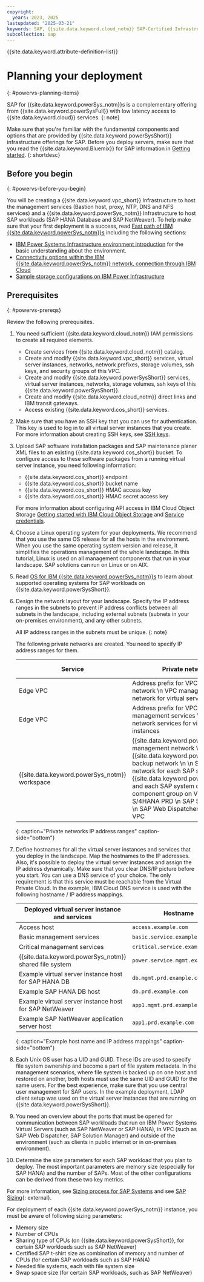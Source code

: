 ```yaml
---
copyright:
  years: 2023, 2025
lastupdated: "2025-03-21"
keywords: SAP, {{site.data.keyword.cloud_notm}} SAP-Certified Infrastructure, {{site.data.keyword.ibm_cloud_sap}}, SAP Workloads
subcollection: sap
---
```


{{site.data.keyword.attribute-definition-list}}


# Planning your deployment
{: #powervs-planning-items}

SAP for {{site.data.keyword.powerSys_notm}}s is a complementary offering from {{site.data.keyword.powerSysFull}} with low latency access to {{site.data.keyword.cloud}} services.
{: note}

Make sure that you're familiar with the fundamental components and options that are provided by {{site.data.keyword.powerSysShort}} infrastructure offerings for SAP. Before you deploy servers, make sure that you read the {{site.data.keyword.Bluemix}} for SAP information in [Getting started](/docs/sap?topic=sap-get-started).
{: shortdesc}

## Before you begin
{: #powervs-before-you-begin}

You will be creating a {{site.data.keyword.vpc_short}} Infrastructure to host the management services (Bastion host, proxy, NTP, DNS and NFS services) and a {{site.data.keyword.powerSys_notm}} Infrastructure to host SAP workloads (SAP HANA Database and SAP NetWeaver).
To help make sure that your first deployment is a success, read [Fast path of IBM {{site.data.keyword.powerSys_notm}}s](/docs/sap?topic=sap-fast-path-site-map-power-vs) including the following sections:
* [IBM Power Systems Infrastructure environment introduction](/docs/sap?topic=sap-power-env-introduction) for the basic understanding about the environment.
* [Connectivity options within the IBM {{site.data.keyword.powerSys_notm}} network, connection through IBM Cloud](/docs/sap?topic=sap-determine-access#determine-access-connectivity-options-power)
* [Sample storage configurations on IBM Power Infrastructure](/docs/sap?topic=sap-storage-design-considerations#sample-power)

## Prerequisites
{: #powervs-prereqs}

Review the following prerequisites.

1. You need sufficient {{site.data.keyword.cloud_notm}} IAM permissions to create all required elements.

   * Create services from {{site.data.keyword.cloud_notm}} catalog.
   * Create and modify {{site.data.keyword.vpc_short}} services, virtual server instances, networks, network prefixes, storage volumes, ssh keys, and security groups of this VPC.
   * Create and modify {{site.data.keyword.powerSysShort}} services, virtual server instances, networks, storage volumes, ssh keys of this {{site.data.keyword.powerSysShort}}.
   * Create and modify {{site.data.keyword.cloud_notm}} direct links and IBM transit gateways.
   * Access existing {{site.data.keyword.cos_short}} services.
2. Make sure that you have an SSH key that you can use for authentication. This key is used to log in to all virtual server instances that you create. For more information about creating SSH keys, see [SSH keys](/docs/vpc?topic=vpc-ssh-keys).
3. Upload SAP software installation packages and SAP maintenance planer XML files to an existing {{site.data.keyword.cos_short}} bucket. To configure access to these software packages from a running virtual server instance, you need following information:
   * {{site.data.keyword.cos_short}} endpoint
   * {{site.data.keyword.cos_short}} bucket name
   * {{site.data.keyword.cos_short}} HMAC access key
   * {{site.data.keyword.cos_short}} HMAC secret access key

   For more information about configuring API access in IBM Cloud Object Storage [Getting started with IBM Cloud Object Storage](/docs/cloud-object-storage?topic=cloud-object-storage-getting-started-cloud-object-storage) and [Service credentials](/docs/cloud-object-storage?topic=cloud-object-storage-service-credentials).

4. Choose a Linux operating system for your deployments. We recommend that you use the same OS release for all the hosts in the environment. When you use the same operating system version and release, it simplifies the operations management of the whole landscape. In this tutorial, Linux is used on all management components that run in your landscape. SAP solutions can run on Linux or on AIX.
5. Read [OS for IBM {{site.data.keyword.powerSys_notm}}s](/docs/sap?topic=sap-compute-os-design-considerations#os-power) to learn about supported operating systems for SAP workloads on {{site.data.keyword.powerSysShort}}.
6. Design the network layout for your landscape. Specify the IP address ranges in the subnets to prevent IP address conflicts between all subnets in the landscape, including external subnets (subnets in your on-premises environment), and any other subnets.

   All IP address ranges in the subnets must be unique.
   {: note}

    The following private networks are created. You need to specify IP address ranges for them.

    | Service | Private network | IP address ranges |
    | --- | --- | --- |
    | Edge VPC | Address prefix for VPC access host network \n VPC management network for virtual server instances  | 172.10.0.0/16 \n 172.10.1.0/24 |
    | Edge VPC | Address prefix for VPC network management services \n VPC network services for virtual server instances | 172.11.0.0/16  \n 172.11.2.0/24 |
    | {{site.data.keyword.powerSys_notm}} workspace | {{site.data.keyword.powerSys_notm}} management network  \n {{site.data.keyword.powerSys_notm}} backup network  \n  \n Separate network for each SAP system on {{site.data.keyword.powerSys_notm}} and each SAP system or SAP component group on VPC \n SAP S/4HANA PRD \n SAP S/4HANA QA1 \n SAP Web Dispatchers on edge VPC | 10.10.10.0/24 \n 10.10.11.0/24 \n  \n  \n 10.10.20.0/24  \n 10.10.21.0/24 |
    {: caption="Private networks IP address ranges" caption-side="bottom"}

7. Define hostnames for all the virtual server instances and services that you deploy in the landscape. Map the hostnames to the IP addresses. Also, it's possible to deploy the virtual server instances and assign the IP address dynamically. Make sure that you clear DNS/IP picture before you start. You can use a DNS service of your choice. The only requirement is that this service must be reachable from the Virtual Private Cloud. In the example, IBM Cloud DNS service is used with the following hostname / IP address mappings.

   | Deployed virtual server instance and services | Hostname| IP address |
   | --- | --- | --- |
   | Access host | `access.example.com` | `172.10.1.4` |
   | Basic management services | `basic.service.example.com` | `172.11.1.4` |
   | Critical management services | `critical.service.example.com` | `172.11.1.5` |
   | {{site.data.keyword.powerSys_notm}} shared file system | `power.service.mgmt.example.com` | `10.10.10.4` |
   | Example virtual server instance host for SAP HANA DB | `db.mgmt.prd.example.com` | `10.10.10.5` |
   | Example SAP HANA DB host | `db.prd.example.com` | `10.10.20.5` |
   | Example virtual server instance host for SAP NetWeaver | `app1.mgmt.prd.example.com` | `10.10.10.6` |
   | Example SAP NetWeaver application server host | `app1.prd.example.com` | `10.10.20.6` |
   {: caption="Example host name and IP address mappings" caption-side="bottom"}

8. Each Unix OS user has a UID and GUID. These IDs are used to specify file system ownership and become a part of file system metadata. In the management scenarios, where file system is backed up on one host and restored on another, both hosts must use the same UID and GUID for the same users. For the best experience, make sure that you use central user management for SAP users. In the example deployment, LDAP client setup was used on the virtual server instances that are running on {{site.data.keyword.powerSysShort}}.
9. You need an overview about the ports that must be opened for communication between SAP workloads that run on IBM Power Systems Virtual Servers (such as SAP NetWeaver or SAP HANA), in VPC (such as SAP Web Dispatcher, SAP Solution Manager) and outside of the environment (such as clients in public internet or in on-premises environment).
10. Determine the size parameters for each SAP workload that you plan to deploy. The most important parameters are memory size (especially for SAP HANA) and the number of SAPs. Most of the other configurations can be derived from these two key metrics.

For more information, see [Sizing process for SAP Systems](/docs/sap?topic=sap-sizing) and see [SAP Sizing](https://www.sap.com/about/benchmark/sizing.quick-sizer.html#quick-sizer){: external}.

For deployment of each {{site.data.keyword.powerSys_notm}} instance, you must be aware of following sizing parameters:

* Memory size
* Number of CPUs
* Sharing type of CPUs (on {{site.data.keyword.powerSysShort}}, for certain SAP workloads such as SAP NetWeaver)
* Certified SAP t-shirt size as combination of memory and number of CPUs (for certain SAP workloads such as SAP HANA)
* Needed file systems, each with file system size
* Swap space size (for certain SAP workloads, such as SAP NetWeaver)
